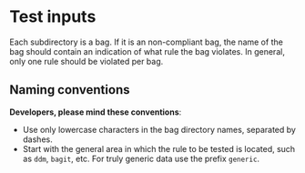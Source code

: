 Test inputs
===========

Each subdirectory is a bag. If it is an non-compliant bag, the name of the
bag should contain an indication of what rule the bag violates. In general, only
one rule should be violated per bag.

Naming conventions
------------------
**Developers, please mind these conventions**:

* Use only lowercase characters in the bag directory names, separated by dashes.
* Start with the general area in which the rule to be tested is located, such as `ddm`, `bagit`, etc. For truly generic
  data use the prefix `generic`.
